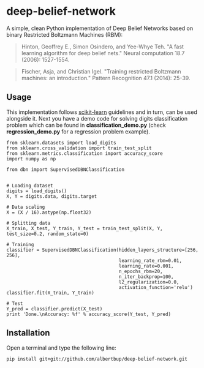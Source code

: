 # deep-belief-network
A simple, clean Python implementation of Deep Belief Networks based on binary Restricted Boltzmann Machines (RBM):
> Hinton, Geoffrey E., Simon Osindero, and Yee-Whye Teh. "A fast learning algorithm for deep belief nets." Neural computation 18.7 (2006): 1527-1554.

> Fischer, Asja, and Christian Igel. "Training restricted Boltzmann machines: an introduction." Pattern Recognition 47.1 (2014): 25-39.

## Usage
This implementation follows [scikit-learn](http://scikit-learn.org) guidelines and in turn, can be used alongside it. Next you have a demo code for solving digits classification problem which can be found in **classification_demo.py** (check **regression_demo.py** for a regression problem example).
    
    from sklearn.datasets import load_digits
    from sklearn.cross_validation import train_test_split
    from sklearn.metrics.classification import accuracy_score
    import numpy as np
    
    from dbn import SupervisedDBNClassification
    
    
    # Loading dataset
    digits = load_digits()
    X, Y = digits.data, digits.target
    
    # Data scaling
    X = (X / 16).astype(np.float32)
    
    # Splitting data
    X_train, X_test, Y_train, Y_test = train_test_split(X, Y, test_size=0.2, random_state=0)
    
    # Training
    classifier = SupervisedDBNClassification(hidden_layers_structure=[256, 256],
                                             learning_rate_rbm=0.01,
                                             learning_rate=0.001,
                                             n_epochs_rbm=20,
                                             n_iter_backprop=100,
                                             l2_regularization=0.0,
                                             activation_function='relu')
    classifier.fit(X_train, Y_train)
    
    # Test
    Y_pred = classifier.predict(X_test)
    print 'Done.\nAccuracy: %f' % accuracy_score(Y_test, Y_pred)

## Installation
Open a terminal and type the following line:

    pip install git+git://github.com/albertbup/deep-belief-network.git

